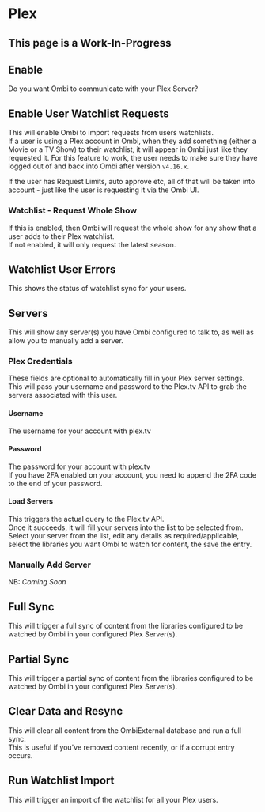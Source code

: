 # Plex

## This page is a Work-In-Progress

## Enable

Do you want Ombi to communicate with your Plex Server?

## Enable User Watchlist Requests

This will enable Ombi to import requests from users watchlists.  
If a user is using a Plex account in Ombi, when they add something (either a Movie or a TV Show) to their watchlist, it will appear in Ombi just like they requested it. For this feature to work, the user needs to make sure they have logged out of and back into Ombi after version `v4.16.x`.

If the user has Request Limits, auto approve etc, all of that will be taken into account - just like the user is requesting it via the Ombi UI.

### Watchlist - Request Whole Show

If this is enabled, then Ombi will request the whole show for any show that a user adds to their Plex watchlist.  
If not enabled, it will only request the latest season.  

## Watchlist User Errors

This shows the status of watchlist sync for your users.

## Servers

This will show any server(s) you have Ombi configured to talk to, as well as allow you to manually add a server.  

### Plex Credentials

These fields are optional to automatically fill in your Plex server settings.  
This will pass your username and password to the Plex.tv API to grab the servers associated with this user.  

#### Username

The username for your account with plex.tv

#### Password

The password for your account with plex.tv  
If you have 2FA enabled on your account, you need to append the 2FA code to the end of your password.

#### Load Servers

This triggers the actual query to the Plex.tv API.  
Once it succeeds, it will fill your servers into the list to be selected from.  
Select your server from the list, edit any details as required/applicable, select the libraries you want Ombi to watch for content, the save the entry.  

### Manually Add Server

NB: _Coming Soon_

## Full Sync

This will trigger a full sync of content from the libraries configured to be watched by Ombi in your configured Plex Server(s).  

## Partial Sync

This will trigger a partial sync of content from the libraries configured to be watched by Ombi in your configured Plex Server(s).  

## Clear Data and Resync

This will clear all content from the OmbiExternal database and run a full sync.  
This is useful if you've removed content recently, or if a corrupt entry occurs.  

## Run Watchlist Import

This will trigger an import of the watchlist for all your Plex users.  

